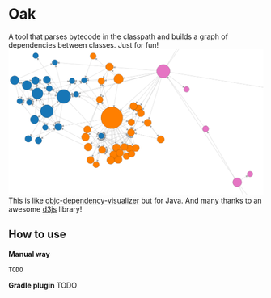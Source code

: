 Oak
===

A tool that parses bytecode in the classpath and builds a graph of dependencies between classes.
Just for fun!
![Image example](sample.png)
This is like [objc-dependency-visualizer](https://github.com/PaulTaykalo/objc-dependency-visualizer) but for Java.
And many thanks to an awesome [d3js](http://d3js.org/) library!

How to use
----------

**Manual way**

```bash
TODO
```

**Gradle plugin**
TODO
